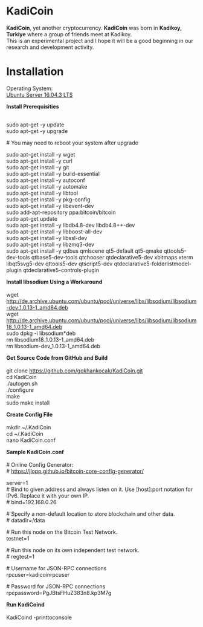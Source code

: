 # KadiCoin

**KadiCoin**, yet another cryptocurrency. **KadiCoin** was born in **Kadikoy, Turkiye** where a group of friends meet at Kadikoy.<br>This is an experimental project and I hope it will be a good beginning in our research and development activity.

# Installation

Operating System:<br>
[Ubuntu Server 16.04.3 LTS](https://www.ubuntu.com/download/server)

**Install Prerequisities**<br><br>

sudo apt-get -y update<br>
sudo apt-get -y upgrade<br>

\# You may need to reboot your system after upgrade<br>

sudo apt-get install -y wget<br>
sudo apt-get install -y curl<br>
sudo apt-get install -y git<br>
sudo apt-get install -y build-essential<br>
sudo apt-get install -y autoconf<br>
sudo apt-get install -y automake<br>
sudo apt-get install -y libtool<br>
sudo apt-get install -y pkg-config<br>
sudo apt-get install -y libevent-dev<br>
sudo add-apt-repository ppa:bitcoin/bitcoin<br>
sudo apt-get update<br>
sudo apt-get install -y libdb4.8-dev libdb4.8++-dev<br>
sudo apt-get install -y libboost-all-dev<br>
sudo apt-get install -y libssl-dev<br>
sudo apt-get install -y libzmq3-dev<br>
sudo apt-get install -y qdbus qmlscene qt5-default qt5-qmake qttools5-dev-tools qtbase5-dev-tools qtchooser qtdeclarative5-dev xbitmaps xterm libqt5svg5-dev qttools5-dev qtscript5-dev qtdeclarative5-folderlistmodel-plugin qtdeclarative5-controls-plugin<br>

**Install libsodium Using a Workaround**<br><br>
wget http://de.archive.ubuntu.com/ubuntu/pool/universe/libs/libsodium/libsodium-dev_1.0.13-1_amd64.deb<br>
wget http://de.archive.ubuntu.com/ubuntu/pool/universe/libs/libsodium/libsodium18_1.0.13-1_amd64.deb<br>
sudo dpkg -i libsodium*deb<br>
rm libsodium18_1.0.13-1_amd64.deb<br>
rm libsodium-dev_1.0.13-1_amd64.deb<br>

**Get Source Code from GitHub and Build**<br><br>
git clone https://github.com/gokhankocak/KadiCoin.git<br>
cd KadiCoin<br>
./autogen.sh<br>
./configure<br>
make<br>
sudo make install<br>

**Create Config File**<br><br>
mkdir ~/.KadiCoin<br>
cd ~/.KadiCoin<br>
nano KadiCoin.conf<br>

**Sample KadiCoin.conf**<br><br>
\# Online Config Generator:<br>
\# https://jlopp.github.io/bitcoin-core-config-generator/

server=1<br>
\# Bind to given address and always listen on it. Use [host]:port notation for IPv6. Replace it with your own IP.<br>
\# bind=192.168.0.26<br>

\# Specify a non-default location to store blockchain and other data.<br>
\# datadir=/data<br>

\# Run this node on the Bitcoin Test Network.<br>
testnet=1<br>

\# Run this node on its own independent test network.<br>
\# regtest=1<br>

\# Username for JSON-RPC connections<br>
rpcuser=kadicoinrpcuser<br>

\# Password for JSON-RPC connections<br>
rpcpassword=PgJBtsFHuZ383n8.kp3M7g<br>

**Run KadiCoind**<br><br>
KadiCoind -printtoconsole<br>

